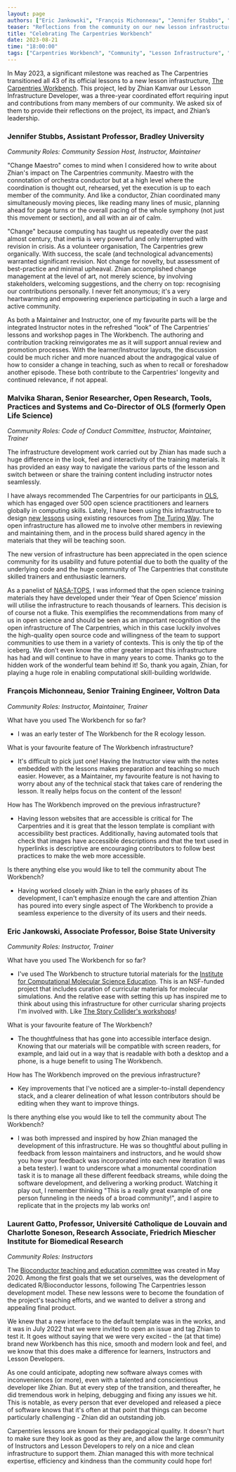 ```yaml
---
layout: page
authors: ["Eric Jankowski", "François Michonneau", "Jennifer Stubbs", "Laurent Gatto", "Charlotte Soneson", "Malvika Sharan", "Alycia Crall", "Toby Hodges"]
teaser: "Reflections from the community on our new lesson infrastructure"
title: "Celebrating The Carpentries Workbench"
date: 2023-08-21
time: "18:00:00"
tags: ["Carpentries Workbench", "Community", "Lesson Infrastructure", "Lessons"]
---
```



In May 2023, a significant milestone was reached as The Carpentries transitioned all 43 of its official lessons to a new lesson infrastructure, [The Carpentries Workbench](https://carpentries.github.io/workbench/). This project, led by Zhian Kamvar our Lesson Infrastructure Developer, was a three-year coordinated effort requiring input and contributions from many members of our community. We asked six of them to provide their reflections on the project, its impact, and Zhian’s leadership.


### Jennifer Stubbs, Assistant Professor, Bradley University

_Community Roles: Community Session Host, Instructor, Maintainer_

"Change Maestro" comes to mind when I considered how to write about Zhian's impact on The Carpentries community. Maestro with the connotation of orchestra conductor but at a high level where the coordination is thought out, rehearsed, yet the execution is up to each member of the community. And like a conductor, Zhian coordinated many simultaneously moving pieces, like reading many lines of music, planning ahead for page turns or the overall pacing of the whole symphony (not just this movement or section), and all with an air of calm.

"Change" because computing has taught us repeatedly over the past almost century, that inertia is very powerful and only interrupted with revision in crisis. As a volunteer organisation, The Carpentries grew organically. With success, the scale (and technological advancements) warranted significant revision. Not change for novelty, but assessment of best-practice and minimal upheaval. Zhian accomplished change management at the level of art, not merely science, by involving stakeholders, welcoming suggestions, and the cherry on top: recognising our contributions personally. I never felt anonymous; it's a very heartwarming and empowering experience participating in such a large and active community.

As both a Maintainer and Instructor, one of my favourite parts will be the integrated Instructor notes in the refreshed “look” of The Carpentries’ lessons and workshop pages in The Workbench. The authoring and contribution tracking reinvigorates me as it will support annual review and promotion processes. With the learner/Instructor layouts, the discussion could be much richer and more nuanced about the andragogical value of how to consider a change in teaching, such as when to recall or foreshadow another episode. These both contribute to the Carpentries' longevity and continued relevance, if not appeal. 


### Malvika Sharan, Senior Researcher, Open Research, Tools, Practices and Systems and Co-Director of OLS (formerly Open Life Science)

_Community Roles: Code of Conduct Committee, Instructor, Maintainer, Trainer_

The infrastructure development work carried out by Zhian has made such a huge difference in the look, feel and interactivity of the training materials. It has provided an easy way to navigate the various parts of the lesson and switch between or share the training content including instructor notes seamlessly.

I have always recommended The Carpentries for our participants in [OLS](https://openlifesci.org/), which has engaged over 500 open science practitioners and learners globally in computing skills. Lately, I have been using this infrastructure to design [new lessons](https://github.com/carpentries-incubator/managing-computational-projects) using existing resources from [The Turing Way](https://the-turing-way.netlify.app/index.html). The open infrastructure has allowed me to involve other members in reviewing and maintaining them, and in the process build shared agency in the materials that they will be teaching soon.

The new version of infrastructure has been appreciated in the open science community for its usability and future potential due to both the quality of the underlying code and the huge community of The Carpentries that constitute skilled trainers and enthusiastic learners.

As a panelist of [NASA-TOPS](https://science.nasa.gov/open-science/transform-to-open-science), I was informed that the open science training materials they have developed under their ‘Year of Open Science’ mission will utilise the infrastructure to reach thousands of learners. This decision is of course not a fluke. This exemplifies the recommendations from many of us in open science and should be seen as an important recognition of the open infrastructure of The Carpentries, which in this case luckily involves the high-quality open source code and willingness of the team to support communities to use them in a variety of contexts. This is only the tip of the iceberg. We don’t even know the other greater impact this infrastructure has had and will continue to have in many years to come. Thanks go to the hidden work of the wonderful team behind it! So, thank you again, Zhian, for playing a huge role in enabling computational skill-building worldwide.


### François Michonneau, Senior Training Engineer, Voltron Data

_Community Roles: Instructor, Maintainer, Trainer_

What have you used The Workbench for so far?



* I was an early tester of The Workbench for the R ecology lesson.

What is your favourite feature of The Workbench infrastructure?



* It's difficult to pick just one! Having the Instructor view with the notes embedded with the lessons makes preparation and teaching so much easier. However, as a Maintainer, my favourite feature is not having to worry about any of the technical stack that takes care of rendering the lesson. It really helps focus on the content of the lesson!

How has The Workbench improved on the previous infrastructure?



* Having lesson websites that are accessible is critical for The Carpentries and it is great that the lesson template is compliant with accessibility best practices. Additionally, having automated tools that check that images have accessible descriptions and that the text used in hyperlinks is descriptive are encouraging contributors to follow best practices to make the web more accessible.

Is there anything else you would like to tell the community about The Workbench?



* Having worked closely with Zhian in the early phases of its development, I can't emphasize enough the care and attention Zhian has poured into every single aspect of The Workbench to provide a seamless experience to the diversity of its users and their needs.


### Eric Jankowski, Associate Professor, Boise State University

_Community Roles: Instructor, Trainer_

What have you used The Workbench for so far?



* I've used The Workbench to structure tutorial materials for the [Institute for Computational Molecular Science Education](https://www.i-comse.org/). This is an NSF-funded project that includes curation of curricular materials for molecular simulations. And the relative ease with setting this up has inspired me to think about using this infrastructure for other curricular sharing projects I'm involved with. Like [The Story Collider's workshops](https://www.storycollider.org/)!

What is your favourite feature of The Workbench?



* The thoughtfulness that has gone into accessible interface design. Knowing that our materials will be compatible with screen readers, for example, and laid out in a way that is readable with both a desktop and a phone, is a huge benefit to using The Workbench.

How has The Workbench improved on the previous infrastructure?



* Key improvements that I've noticed are a simpler-to-install dependency stack, and a clearer delineation of what lesson contributors should be editing when they want to improve things.

Is there anything else you would like to tell the community about The Workbench?



* I was both impressed and inspired by how Zhian managed the development of this infrastructure. He was so thoughtful about pulling in feedback from lesson maintainers and instructors, and he would show you how your feedback was incorporated into each new iteration (I was a beta tester). I want to underscore what a monumental coordination task it is to manage all these different feedback streams, while doing the software development, and delivering a working product. Watching it play out, I remember thinking "This is a really great example of one person funneling in the needs of a broad community!", and I aspire to replicate that in the projects my lab works on! 


### Laurent Gatto, Professor, Université Catholique de Louvain and Charlotte Soneson, Research Associate, Friedrich Miescher Institute for Biomedical Research

_Community Roles: Instructors_

The [Bioconductor teaching and education committee](https://bioconductor.org/help/education-training/) was created in May 2020. Among the first goals that we set ourselves, was the development of dedicated R/Bioconductor lessons, following The Carpentries lesson development model. These new lessons were to become the foundation of the project's teaching efforts, and we wanted to deliver a strong and appealing final product.

We knew that a new interface to the default template was in the works, and it was in July 2022 that we were invited to open an issue and tag Zhian to test it. It goes without saying that we were very excited - the (at that time) brand new Workbench has this nice, smooth and modern look and feel, and we know that this does make a difference for learners, Instructors and Lesson Developers.

As one could anticipate, adopting new software always comes with inconveniences (or more), even with a talented and conscientious developer like Zhian. But at every step of the transition, and thereafter, he did tremendous work in helping, debugging and fixing any issues we hit. This is notable, as every person that ever developed and released a piece of software knows that it's often at that point that things can become particularly challenging - Zhian did an outstanding job.

Carpentries lessons are known for their pedagogical quality. It doesn't hurt to make sure they look as good as they are, and allow the large community of Instructors and Lesson Developers to rely on a nice and clean infrastructure to support them. Zhian managed this with more technical expertise, efficiency and kindness than the community could hope for!
